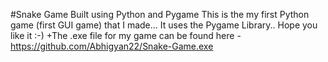 #Snake Game
Built using Python and Pygame
This is the my first Python game (first GUI game) that I made... It uses the Pygame Library.. Hope you like it :-)
+The .exe file for my game can be found here - https://github.com/Abhigyan22/Snake-Game.exe
